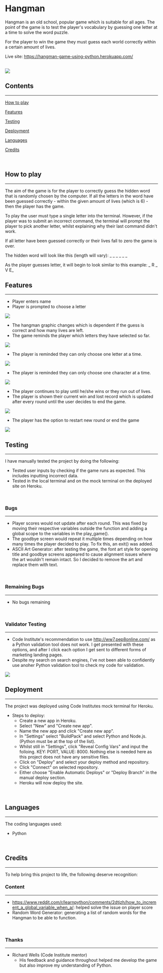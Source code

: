 # Hangman
Hangman is an old school, popular game which is suitable for all ages. The point of the game is to test the player's vocabulary by guessing one letter at a time to solve the word puzzle.

For the player to win the game they must guess each world correctly within a certain amount of lives.

Live site: https://hangman-game-using-python.herokuapp.com/
<br><br>

<img src="readme-images/amiresponsive.jpg">

<br>

## Contents
<hr>

[How to play](https://github.com/lewis-worsley/hangman/blob/main/README.md#howtoplay)

[Features](https://github.com/lewis-worsley/hangman/blob/main/README.md#features)

[Testing](https://github.com/lewis-worsley/hangman/blob/main/README.md#testing)

[Deployment](https://github.com/lewis-worsley/hangman/blob/main/README.md#deployment)

[Languages](https://github.com/lewis-worsley/hangman/blob/main/README.md#languages)

[Credits](https://github.com/lewis-worsley/hangman/blob/main/README.md#credits)

<br>

## How to play
<hr>

The aim of the game is for the player to correctly guess the hidden word that is randomly chosen by the computer. If all the letters in the word have been guessed correctly - within the given amount of lives (which is 6) - then the player has the game.

To play the user must type a single letter into the terminal. However, if the player was to submit an incorrect command, the terminal will prompt the player to pick another letter, whilst explaining why their last command didn't work.

If all letter have been guessed correctly or their lives fall to zero the game is over.

The hidden word will look like this (length will vary): _ _ _ _ _ _

As the player guesses letter, it will begin to look similar to this example: _ R _ V E_

## Features
<hr>

- Player enters name
- Player is prompted to choose a letter

<img src="readme-images/start-of-game.jpg">

- The hangman graphic changes which is dependent if the guess is correct and how many lives are left.
- The game reminds the player which letters they have selected so far.

<img src="readme-images/guesses-two.jpg">

- The player is reminded they can only choose one letter at a time.

<img src="readme-images/same-letter-guess.jpg">

- The player is reminded they can only choose one character at a time.

<img src="readme-images/error-characters.jpg">

- The player continues to play until he/she wins or they run out of lives.
- The player is shown their current win and lost record which is updated after every round until the user decides to end the game.

<img src="readme-images/end-game.jpg">

- The player has the option to restart new round or end the game

<img src="readme-images/value-error.jpg">

<br>

## Testing
<hr>

I have manually tested the project by doing the following:

- Tested user inputs by checking if the game runs as expected. This includes inputting incorrect data.
- Tested in the local terminal and on the mock terminal on the deployed site on Heroku.

<br>

### Bugs
<hr>

- Player scores would not update after each round. This was fixed by moving their respective variables outside the function and adding a global scope to the variables in the play_game().
- The goodbye screen would repeat it multiple times depending on how many times the player decided to play. To fix this, an exit() was added.
- ASCII Art Generator: after testing the game, the font art style for opening title and goodbye screens appeared to cause alignment issues where the art wouldn't remain intact. So I decided to remove the art and replace them with text.

<br>

### Remaining Bugs
<hr>

- No bugs remaining

<br>

### Validator Testing
<hr>

- Code Institute's recommendation to use http://ww7.pep8online.com/ as a Python validation tool does not work. I get presented with these options, and after I click each option I get sent to different forms of marketing landing pages.
- Despite my search on search engines, I've not been able to confidently use anoher Python validation tool to check my code for validation.

<img src="readme-images/error-python-validation.jpg">

<br>

## Deployment
<hr>
The project was deployed using Code Institutes mock terminal for Heroku.

- Steps to deploy:
  - Create a new app in Heroku.
  - Select "New" and "Create new app".
  - Name the new app and click "Create new app".
  - In "Settings" select "BuildPack" and select Python and Node.js. (Python must be at the top of the list).
  - Whilst still in "Settings", click "Reveal Config Vars" and input the folloing. KEY: PORT, VALUE: 8000. Nothing else is needed here as this project does not have any sensitive files.
  - Click on "Deploy" and select your deploy method and repository.
  - Click "Connect" on selected repository.
  - Either choose "Enable Automatic Deploys" or "Deploy Branch" in the manual deploy section.
  -  Heroku will now deploy the site.

<br>

## Languages
<hr>
The coding languages used:

- Python

<br>

## Credits
<hr>
To help bring this project to life, the following deserve recognition:

<br>

### Content
<hr>

- https://www.reddit.com/r/learnpython/comments/2dtjzh/how_to_increment_a_global_variable_when_a/: helped solve the issue on player score
- Random Word Generator: generating a list of random words for the Hangman to be able to function.

<br>

### Thanks
<hr>

- Richard Wells (Code Institute mentor)
    - His feedback and guidance throughout helped me develop the game but also improve my understanding of Python.